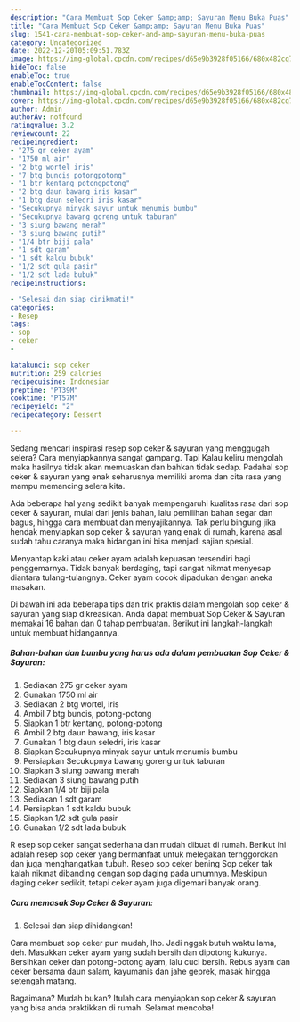```yaml
---
description: "Cara Membuat Sop Ceker &amp;amp; Sayuran Menu Buka Puas"
title: "Cara Membuat Sop Ceker &amp;amp; Sayuran Menu Buka Puas"
slug: 1541-cara-membuat-sop-ceker-and-amp-sayuran-menu-buka-puas
category: Uncategorized
date: 2022-12-20T05:09:51.783Z
image: https://img-global.cpcdn.com/recipes/d65e9b3928f05166/680x482cq70/sop-ceker-sayuran-foto-resep-utama.jpg
hideToc: false
enableToc: true
enableTocContent: false
thumbnail: https://img-global.cpcdn.com/recipes/d65e9b3928f05166/680x482cq70/sop-ceker-sayuran-foto-resep-utama.jpg
cover: https://img-global.cpcdn.com/recipes/d65e9b3928f05166/680x482cq70/sop-ceker-sayuran-foto-resep-utama.jpg
author: Admin
authorAv: notfound
ratingvalue: 3.2
reviewcount: 22
recipeingredient:
- "275 gr ceker ayam"
- "1750 ml air"
- "2 btg wortel iris"
- "7 btg buncis potongpotong"
- "1 btr kentang potongpotong"
- "2 btg daun bawang iris kasar"
- "1 btg daun seledri iris kasar"
- "Secukupnya minyak sayur untuk menumis bumbu"
- "Secukupnya bawang goreng untuk taburan"
- "3 siung bawang merah"
- "3 siung bawang putih"
- "1/4 btr biji pala"
- "1 sdt garam"
- "1 sdt kaldu bubuk"
- "1/2 sdt gula pasir"
- "1/2 sdt lada bubuk"
recipeinstructions:

- "Selesai dan siap dinikmati!"
categories:
- Resep
tags:
- sop
- ceker
- 

katakunci: sop ceker  
nutrition: 259 calories
recipecuisine: Indonesian
preptime: "PT39M"
cooktime: "PT57M"
recipeyield: "2"
recipecategory: Dessert

---
```



Sedang mencari inspirasi resep sop ceker &amp; sayuran yang menggugah selera? Cara menyiapkannya sangat gampang. Tapi Kalau keliru mengolah maka hasilnya tidak akan memuaskan dan bahkan tidak sedap. Padahal sop ceker &amp; sayuran yang enak seharusnya memiliki aroma dan cita rasa yang mampu memancing selera kita.


Ada beberapa hal yang sedikit banyak mempengaruhi kualitas rasa dari sop ceker &amp; sayuran, mulai dari jenis bahan, lalu pemilihan bahan segar dan bagus, hingga cara membuat dan menyajikannya. Tak perlu bingung jika hendak menyiapkan sop ceker &amp; sayuran yang enak di rumah, karena asal sudah tahu caranya maka hidangan ini bisa menjadi sajian spesial.

Menyantap kaki atau ceker ayam adalah kepuasan tersendiri bagi penggemarnya. Tidak banyak berdaging, tapi sangat nikmat menyesap diantara tulang-tulangnya. Ceker ayam cocok dipadukan dengan aneka masakan.


Di bawah ini ada beberapa tips dan trik praktis dalam mengolah sop ceker &amp; sayuran yang siap dikreasikan. Anda dapat membuat Sop Ceker &amp; Sayuran memakai 16 bahan dan 0 tahap pembuatan. Berikut ini langkah-langkah untuk membuat hidangannya.

<!--inarticleads1-->

##### Bahan-bahan dan bumbu yang harus ada dalam pembuatan Sop Ceker &amp; Sayuran:

1. Sediakan 275 gr ceker ayam
1. Gunakan 1750 ml air
1. Sediakan 2 btg wortel, iris
1. Ambil 7 btg buncis, potong-potong
1. Siapkan 1 btr kentang, potong-potong
1. Ambil 2 btg daun bawang, iris kasar
1. Gunakan 1 btg daun seledri, iris kasar
1. Siapkan Secukupnya minyak sayur untuk menumis bumbu
1. Persiapkan Secukupnya bawang goreng untuk taburan
1. Siapkan 3 siung bawang merah
1. Sediakan 3 siung bawang putih
1. Siapkan 1/4 btr biji pala
1. Sediakan 1 sdt garam
1. Persiapkan 1 sdt kaldu bubuk
1. Siapkan 1/2 sdt gula pasir
1. Gunakan 1/2 sdt lada bubuk


R esep sop ceker sangat sederhana dan mudah dibuat di rumah. Berikut ini adalah resep sop ceker yang bermanfaat untuk melegakan ternggorokan dan juga menghangatkan tubuh. Resep sop ceker bening Sop ceker tak kalah nikmat dibanding dengan sop daging pada umumnya. Meskipun daging ceker sedikit, tetapi ceker ayam juga digemari banyak orang. 

<!--inarticleads2-->

##### Cara memasak Sop Ceker &amp; Sayuran:


1. Selesai dan siap dihidangkan!

Cara membuat sop ceker pun mudah, lho. Jadi nggak butuh waktu lama, deh. Masukkan ceker ayam yang sudah bersih dan dipotong kukunya. Bersihkan ceker dan potong-potong ayam, lalu cuci bersih. Rebus ayam dan ceker bersama daun salam, kayumanis dan jahe geprek, masak hingga setengah matang. 

Bagaimana? Mudah bukan? Itulah cara menyiapkan sop ceker &amp; sayuran yang bisa anda praktikkan di rumah. Selamat mencoba!
